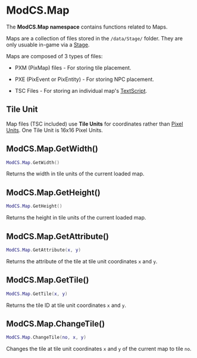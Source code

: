 # ModCS.Map

The **ModCS.Map namespace** contains functions related to Maps.

Maps are a collection of files stored in the `/data/Stage/` folder. They are only usuable in-game via a [Stage](/api/stage/).

Maps are composed of 3 types of files:

- PXM (PixMap) files - For storing tile placement.

- PXE (PixEvent or PixEntity) - For storing NPC placement.

- TSC Files - For storing an individual map's [TextScript](/api/tsc/).

## Tile Unit

Map files (TSC included) use **Tile Units** for coordinates rather than [Pixel Units](/api/objects/pixel/). One Tile Unit is 16x16 Pixel Units.

## ModCS.Map.GetWidth()

```lua
ModCS.Map.GetWidth()
```

Returns the width in tile units of the current loaded map.

## ModCS.Map.GetHeight()

```lua
ModCS.Map.GetHeight()
```

Returns the height in tile units of the current loaded map.

## ModCS.Map.GetAttribute()

```lua
ModCS.Map.GetAttribute(x, y)
```

Returns the attribute of the tile at tile unit coordinates `x` and `y`.

## ModCS.Map.GetTile()

```lua
ModCS.Map.GetTile(x, y)
```

Returns the tile ID at tile unit coordinates `x` and `y`.

## ModCS.Map.ChangeTile()

```lua
ModCS.Map.ChangeTile(no, x, y)
```

Changes the tile at tile unit coordinates `x` and `y` of the current map to tile `no`.